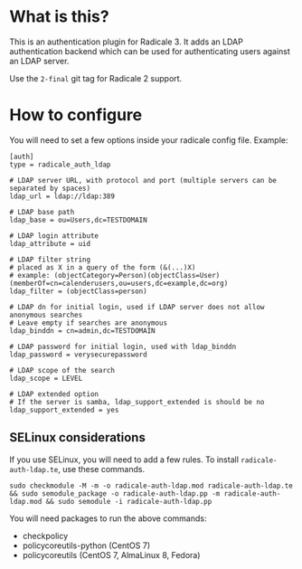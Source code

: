 # What is this?
This is an authentication plugin for Radicale 3. It adds an LDAP authentication backend which can be used for authenticating users against an LDAP server.

Use the `2-final` git tag for Radicale 2 support.

# How to configure
You will need to set a few options inside your radicale config file. Example:

```
[auth]
type = radicale_auth_ldap

# LDAP server URL, with protocol and port (multiple servers can be separated by spaces)
ldap_url = ldap://ldap:389

# LDAP base path
ldap_base = ou=Users,dc=TESTDOMAIN

# LDAP login attribute
ldap_attribute = uid

# LDAP filter string
# placed as X in a query of the form (&(...)X)
# example: (objectCategory=Person)(objectClass=User)(memberOf=cn=calenderusers,ou=users,dc=example,dc=org)
ldap_filter = (objectClass=person)

# LDAP dn for initial login, used if LDAP server does not allow anonymous searches
# Leave empty if searches are anonymous
ldap_binddn = cn=admin,dc=TESTDOMAIN

# LDAP password for initial login, used with ldap_binddn
ldap_password = verysecurepassword

# LDAP scope of the search
ldap_scope = LEVEL

# LDAP extended option
# If the server is samba, ldap_support_extended is should be no
ldap_support_extended = yes
```

## SELinux considerations
If you use SELinux, you will need to add a few rules. To install `radicale-auth-ldap.te`, use these commands.

    sudo checkmodule -M -m -o radicale-auth-ldap.mod radicale-auth-ldap.te && sudo semodule_package -o radicale-auth-ldap.pp -m radicale-auth-ldap.mod && sudo semodule -i radicale-auth-ldap.pp

You will need packages to run the above commands:

* checkpolicy
* policycoreutils-python (CentOS 7)
* policycoreutils (CentOS 7, AlmaLinux 8, Fedora)
